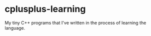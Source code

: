 # cplusplus-learning
My tiny C++ programs that I've written in the process of learning the language.
